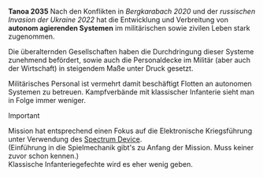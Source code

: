 **Tanoa 2035**
Nach den Konflikten in *Bergkarabach 2020* und der *russischen Invasion der Ukraine 2022* hat die 
Entwicklung und Verbreitung von **autonom agierenden Systemen** im militärischen sowie zivilen Leben stark zugenommen.

Die überalternden Gesellschaften haben die Durchdringung dieser Systeme zunehmend befördert, sowie auch die Personaldecke im Militär (aber auch der Wirtschaft) in steigendem Maße unter Druck gesetzt.  

Militärisches Personal ist vermehrt damit beschäftigt Flotten an autonomen Systemen zu betreuen. Kampfverbände mit klassischer Infanterie sieht man in Folge immer weniger.

> [!IMPORTANT] 
> Mission hat entsprechend einen Fokus auf die Elektronische Kriegsführung unter Verwendung des [Spectrum Device](https://armedassault.fandom.com/wiki/Spectrum_device). <br>
> (Einführung in die Spielmechanik gibt's zu Anfang der Mission. Muss keiner zuvor schon kennen.) <br>
> Klassische Infanteriegefechte wird es eher wenig geben.
